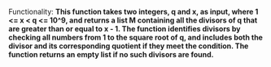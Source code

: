 Functionality: **This function takes two integers, q and x, as input, where 1 <= x < q <= 10^9, and returns a list M containing all the divisors of q that are greater than or equal to x - 1. The function identifies divisors by checking all numbers from 1 to the square root of q, and includes both the divisor and its corresponding quotient if they meet the condition. The function returns an empty list if no such divisors are found.**